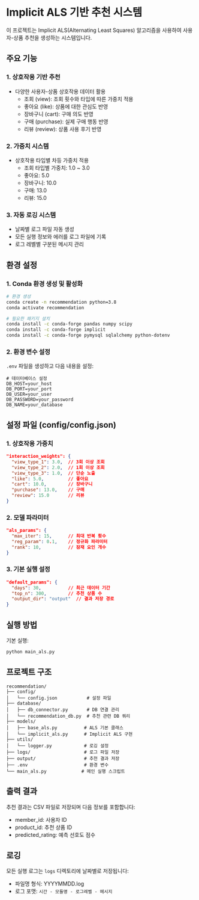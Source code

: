 # Implicit ALS 기반 추천 시스템

이 프로젝트는 Implicit ALS(Alternating Least Squares) 알고리즘을 사용하여 사용자-상품 추천을 생성하는 시스템입니다.

## 주요 기능

### 1. 상호작용 기반 추천

- 다양한 사용자-상품 상호작용 데이터 활용
  - 조회 (view): 조회 횟수와 타입에 따른 가중치 적용
  - 좋아요 (like): 상품에 대한 관심도 반영
  - 장바구니 (cart): 구매 의도 반영
  - 구매 (purchase): 실제 구매 행동 반영
  - 리뷰 (review): 상품 사용 후기 반영

### 2. 가중치 시스템

- 상호작용 타입별 차등 가중치 적용
  - 조회 타입별 가중치: 1.0 ~ 3.0
  - 좋아요: 5.0
  - 장바구니: 10.0
  - 구매: 13.0
  - 리뷰: 15.0

### 3. 자동 로깅 시스템

- 날짜별 로그 파일 자동 생성
- 모든 실행 정보와 에러를 로그 파일에 기록
- 로그 레벨별 구분된 메시지 관리

## 환경 설정

### 1. Conda 환경 생성 및 활성화

```bash
# 환경 생성
conda create -n recommendation python=3.8
conda activate recommendation

# 필요한 패키지 설치
conda install -c conda-forge pandas numpy scipy
conda install -c conda-forge implicit
conda install -c conda-forge pymysql sqlalchemy python-dotenv
```

### 2. 환경 변수 설정

`.env` 파일을 생성하고 다음 내용을 설정:

```env
# 데이터베이스 설정
DB_HOST=your_host
DB_PORT=your_port
DB_USER=your_user
DB_PASSWORD=your_password
DB_NAME=your_database
```

## 설정 파일 (config/config.json)

### 1. 상호작용 가중치

```json
"interaction_weights": {
  "view_type_1": 3.0,  // 3회 이상 조회
  "view_type_2": 2.0,  // 1회 이상 조회
  "view_type_3": 1.0,  // 단순 노출
  "like": 5.0,         // 좋아요
  "cart": 10.0,        // 장바구니
  "purchase": 13.0,    // 구매
  "review": 15.0       // 리뷰
}
```

### 2. 모델 파라미터

```json
"als_params": {
  "max_iter": 15,      // 최대 반복 횟수
  "reg_param": 0.1,    // 정규화 파라미터
  "rank": 10,          // 잠재 요인 개수
}
```

### 3. 기본 실행 설정

```json
"default_params": {
  "days": 30,          // 최근 데이터 기간
  "top_n": 300,        // 추천 상품 수
  "output_dir": "output"  // 결과 저장 경로
}
```

## 실행 방법

기본 실행:

```bash
python main_als.py
```

## 프로젝트 구조

```
recommendation/
├── config/
│   └── config.json           # 설정 파일
├── database/
│   ├── db_connector.py       # DB 연결 관리
│   └── recommendation_db.py  # 추천 관련 DB 쿼리
├── models/
│   ├── base_als.py          # ALS 기본 클래스
│   └── implicit_als.py      # Implicit ALS 구현
├── utils/
│   └── logger.py            # 로깅 설정
├── logs/                    # 로그 파일 저장
├── output/                  # 추천 결과 저장
├── .env                     # 환경 변수
└── main_als.py             # 메인 실행 스크립트
```

## 출력 결과

추천 결과는 CSV 파일로 저장되며 다음 정보를 포함합니다:

- member_id: 사용자 ID
- product_id: 추천 상품 ID
- predicted_rating: 예측 선호도 점수

## 로깅

모든 실행 로그는 `logs` 디렉토리에 날짜별로 저장됩니다:

- 파일명 형식: YYYYMMDD.log
- 로그 포맷: `시간 - 모듈명 - 로그레벨 - 메시지`
